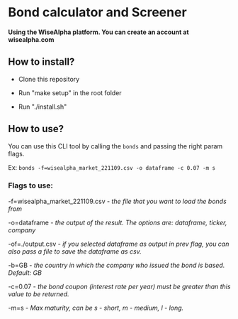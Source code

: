 # Bond calculator and Screener

**Using the WiseAlpha platform. You can create an account at wisealpha.com**

## How to install?

- Clone this repository

- Run "make setup" in the root folder

- Run "./install.sh"


## How to use?

You can use this CLI tool by calling the `bonds` and passing the right param flags. 

Ex: `bonds -f=wisealpha_market_221109.csv -o dataframe -c 0.07 -m s`

### Flags to use:

-f=wisealpha_market_221109.csv - *the file that you want to load the bonds from*

-o=dataframe - *the output of the result. The options are: dataframe, ticker, company*

-of=./output.csv - *if you selected dataframe as output in prev flag, you can also pass a file to save the dataframe as csv.*

-b=GB - *the country in which the company who issued the bond is based. Default: GB*

-c=0.07 - *the bond coupon (interest rate per year) must be greater than this value to be returned.*

-m=s - *Max maturity, can be s - short, m - medium, l - long.*